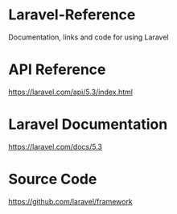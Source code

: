 # Laravel-Reference
Documentation, links and code for using Laravel

# API Reference
https://laravel.com/api/5.3/index.html

# Laravel Documentation
https://laravel.com/docs/5.3

# Source Code
https://github.com/laravel/framework
